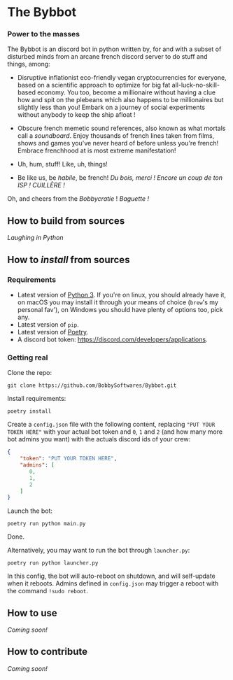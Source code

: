 # The Bybbot

### Power to the masses

The Bybbot is an discord bot in python written by, for and with a subset of disturbed minds from an arcane french discord server to do stuff and things, among:

- Disruptive inflationist eco-friendly vegan cryptocurrencies for everyone, based on a scientific approach to optimize for big fat all-luck-no-skill-based economy. You too, become a millionaire without having a clue how and spit on the plebeans which also happens to be millionaires but slightly less than you! Embark on a journey of social experiments without anybody to keep the ship afloat !

- Obscure french memetic sound references, also known as what mortals call a *soundboard*. Enjoy thousands of french lines taken from films, shows and games you've never heard of before unless you're french! Embrace frenchhood at is most extreme manifestation!

- Uh, hum, stuff! Like, uh, things!

- Be like us, be *habile*, be french! *Du bois, merci ! Encore un coup de ton ISP ! CUILLÈRE !*

Oh, and cheers from the *Bobbycratie* ! *Baguette !*

## How to build from sources

*Laughing in Python*

## How to *install* from sources

### Requirements

- Latest version of [Python 3](https://www.python.org/downloads/). If you're on linux, you should already have it, on macOS you may install it through your means of choice (`brew`'s my personal fav'), on Windows you should have plenty of options too, pick any.
- Latest version of `pip`.
- Latest version of [Poetry](https://python-poetry.org/).
- A discord bot token: <https://discord.com/developers/applications>.

### Getting real

Clone the repo:
```
git clone https://github.com/BobbySoftwares/Bybbot.git
```
Install requirements:
```
poetry install
```
Create a `config.json` file with the following content, replacing `"PUT YOUR TOKEN HERE"` with your actual bot token and `0`, `1` and `2` (and how many more bot admins you want) with the actuals discord ids of your crew:
```json
{
    "token": "PUT YOUR TOKEN HERE",
    "admins": [
       0,
       1,
       2
    ]
}
```
Launch the bot:
```
poetry run python main.py
```
Done.

Alternatively, you may want to run the bot through `launcher.py`:
```
poetry run python launcher.py
```
In this config, the bot will auto-reboot on shutdown, and will self-update when it reboots. Admins defined in `config.json` may trigger a reboot with the command `!sudo reboot`.

## How to use

*Coming soon!*

## How to contribute

*Coming soon!*
